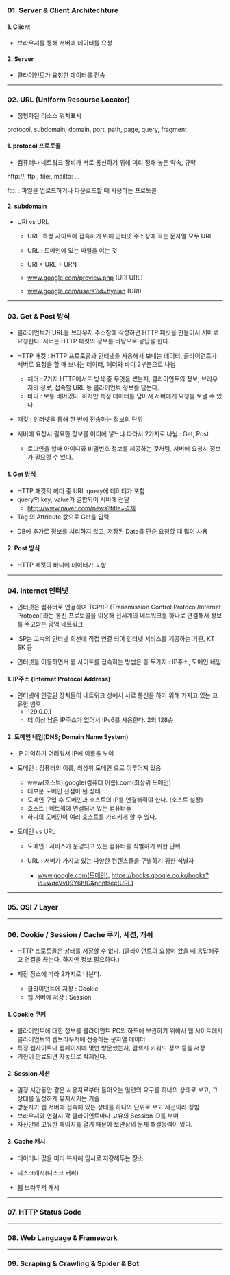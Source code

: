 ### 01. Server & Client Architechture

#### 1. Client
- 브라우져를 통해 서버에 데이터를 요청

#### 2. Server

- 클라이언트가 요청한 데이터를 전송

- - - 

### 02. URL (Uniform Resourse Locator)

- 정형화된 리소스 위치표시

protocol, subdomain, domain, port, path, page, query, fragment

#### 1. protocol 프로토콜

- 컴퓨터나 네트워크 장비가 서로 통신하기 위해 미리 정해 놓은 약속, 규약

http://, ftp:, file:, mailto: ...

ftp: : 파일을 업로드하거나 다운로드할 때 사용하는 프로토콜

#### 2. subdomain

- URI vs URL
    - URI : 특정 사이트에 접속하기 위해 인터넷 주소창에 적는 문자열 모두 URI
    - URL : 도메인에 있는 파일을 여는 것
    - URI = URL + URN
    
    - www.google.com/preview.php (URI URL)
    - www.google.com/users?id=hyelan (URI)

- - -

### 03. Get & Post 방식

- 클라이언트가 URL을 브라우저 주소창에 작성하면 HTTP 패킷을 만들어서 서버로 요청한다. 서버는 HTTP 패킷의 정보를 바탕으로 응답을 한다.

- HTTP 패킷 : HTTP 프로토콜과 인터넷을 사용해서 보내는 데이터, 클라이언트가 서버로 요청을 할 때 보내는 데이터, 헤더와 바디 2부분으로 나뉨
    - 헤더 : 7가지 HTTP메서드 방식 중 무엇을 썼는지, 클라이언트의 정보, 브라우저의 정보, 접속할 URL 등 클라이언트 정보를 담는다.
    - 바디 : 보통 비어있다. 하지만 특정 데이터를 담아서 서버에게 요청을 보낼 수 있다.

- 패킷 : 인터넷을 통해 한 번에 전송하는 정보의 단위

- 서버에 요청시 필요한 정보를 어디에 넣느냐 따라서 2가지로 나뉨 : Get, Post
    - 로그인을 할때 아이디와 비밀번호 정보를 제공하는 것처럼, 서버에 요청시 정보가 필요할 수 있다.

#### 1. Get 방식

- HTTP 패킷의 헤더 중 URL query에 데이터가 포함
- query의 key, value가 결합되어 서버에 전달
    - http://www.naver.com/news?title=경제
- <Form> Tag 의 Attribute 값으로 Get을 입력
- DB에 추가로 정보를 처리하지 않고, 저장된 Data를 단순 요청할 때 많이 사용


#### 2. Post 방식

- HTTP 패킷의 바디에 데이터가 포함

- - -

### 04. Internet 인터넷

- 인터넷은 컴퓨터로 연결하여 TCP/IP (Transmission Control Protocol/Internet Protocol)라는 통신 프로토콜을 이용해 전세계의 네트워크를 하나로 연결해서 정보를 주고받는 광역 네트워크

- ISP는 고속의 인터넷 회선에 직접 연결 되어 인터넷 서비스를 제공하는 기관, KT SK 등

- 인터넷을 이용하면서 웹 사이트를 접속하는 방법은 총 두가지 : IP주소, 도메인 네임
    
#### 1. IP주소 (Internet Protocol Address)
- 인터넷에 연결된 장치들이 네트워크 상에서 서로 통신을 하기 위해 가지고 있는 고유한 번호
    - 129.0.0.1
    - 더 이상 남은 IP주소가 없어서 IPv6를 사용한다. 2의 128승
    
#### 2. 도메인 네임(DNS; Domain Name System) 
- IP 기억하기 어려워서 IP에 이름을 부여
- 도메인 : 컴퓨터의 이름, 최상위 도메인 으로 이루어져 있음
    - www(호스트).google(컴퓨터 이름).com(최상위 도메인)
    - 대부분 도메인 선점이 된 상태
    - 도메인 구입 후 도메인과 호스트의 IP를 연결해줘야 한다. (호스트 설정)
    - 호스트 : 네트웍에 연결되어 있는 컴퓨터들
    - 하나의 도메인이 여러 호스트를 가리키게 할 수 있다.
            
- 도메인 vs URL
    - 도메인 : 서비스가 운영되고 있는 컴퓨터를 식별하기 위한 단위
    - URL : 서버가 가지고 있는 다양한 컨텐츠들을 구별하기 위한 식별자

        - www.google.com(도메인), https://books.google.co.kr/books?id=wqeVv09Y6hIC&printsec(URL)

- - -

### 05. OSI 7 Layer 

- - - 

### 06. Cookie / Session / Cache 쿠키, 세션, 캐쉬
- HTTP 프로토콜은 상태를 저장할 수 없다. (클라이언트의 요청이 왔을 때 응답해주고 연결을 끊는다. 하지만 정보 필요하다.)

- 저장 장소에 따라 2가지로 나뉜다.
    - 클라이언트에 저장 : Cookie
    - 웹 서버에 저장 : Session
    
#### 1. Cookie 쿠키
- 클라이언트에 대한 정보를 클라이언트 PC의 하드에 보관하기 위해서 웹 사이트에서 클라이언트의 웹브라우저에 전송하는 문자열 데이터
- 특정 웹사이트나 웹페이지에 몇번 방문했는지, 검색시 키워드 정보 등을 저장
- 기한이 만료되면 자동으로 삭제된다.

#### 2. Session 세션
- 일정 시간동안 같은 사용자로부터 들어오는 일련의 요구를 하나의 상태로 보고, 그 상태를 일정하게 유지시키는 기술
- 방문자가 웹 서버에 접속해 있는 상태를 하나의 단위로 보고 세션이라 칭함
- 브라우져와 연결시 각 클라이언트마다 고유의 Session ID를 부여
- 자신만의 고유한 페이지를 열기 때문에 보안상의 문제 해결능력이 있다.

#### 3. Cache 캐시
- 데이터나 값을 미리 복사해 임시로 저장해두는 장소

- 디스크캐시(디스크 버퍼)

- 웹 브라우저 캐시

- - -

### 07. HTTP Status Code


- - -

### 08. Web Language & Framework


- - -

### 09. Scraping & Crawling & Spider & Bot



